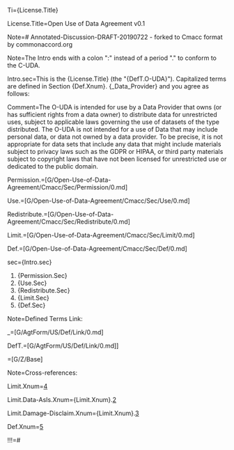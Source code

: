 Ti={License.Title}

License.Title=Open Use of Data Agreement v0.1

Note=# Annotated-Discussion-DRAFT-20190722 - forked to Cmacc format by commonaccord.org

Note=The Intro ends with a colon ":" instead of a period "." to conform to the C-UDA.

Intro.sec=This is the {License.Title} (the "{DefT.O-UDA}").  Capitalized terms are defined in Section {Def.Xnum}. {_Data_Provider} and you agree as follows:

Comment=The O-UDA is intended for use by a Data Provider that owns (or has sufficient rights from a data owner) to distribute data for unrestricted uses, subject to applicable laws governing the use of datasets of the type distributed. The O-UDA is not intended for a use of Data that may include personal data, or data not owned by a data provider. To be precise, it is not appropriate for data sets that include any data that might include materials subject to privacy laws such as the GDPR or HIPAA, or third party materials subject to copyright laws that have not been licensed for unrestricted use or dedicated to the public domain.

Permission.=[G/Open-Use-of-Data-Agreement/Cmacc/Sec/Permission/0.md]

Use.=[G/Open-Use-of-Data-Agreement/Cmacc/Sec/Use/0.md]

Redistribute.=[G/Open-Use-of-Data-Agreement/Cmacc/Sec/Redistribute/0.md]

Limit.=[G/Open-Use-of-Data-Agreement/Cmacc/Sec/Limit/0.md]

Def.=[G/Open-Use-of-Data-Agreement/Cmacc/Sec/Def/0.md]

sec={Intro.sec}<ol><li>{Permission.Sec}</li><li>{Use.Sec}</li><li>{Redistribute.Sec}</li><li>{Limit.Sec}</li><li>{Def.Sec}</li></ol>

Note=Defined Terms Link:

_=[G/AgtForm/US/Def/Link/0.md]

DefT.=[G/AgtForm/US/Def/Link/0.md]]

=[G/Z/Base]

Note=Cross-references:

Limit.Xnum=<a href='{!!!}Limit.sec'>4</a>

Limit.Data-AsIs.Xnum={Limit.Xnum}.<a href='{!!!}Limit.Data-AsIs.sec'>2</a>

Limit.Damage-Disclaim.Xnum={Limit.Xnum}.<a href='{!!!}Limit.Damage-Disclaim.sec'>3</a>

Def.Xnum=<a href='{!!!}Def.sec'>5</a>

!!!=#